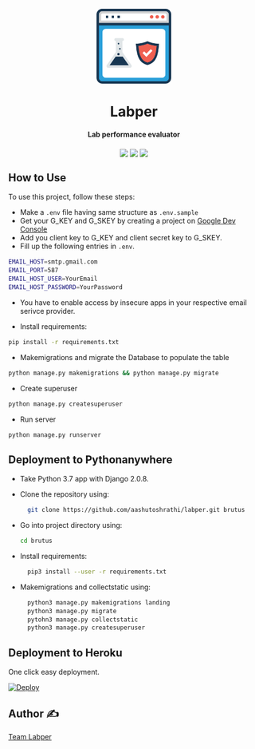 <p align='center'> <img src="static/icons/lab.png" align="center" width="150"></p>

<h1 align="center">Labper</h1>
<h4 align="center">Lab performance evaluator</h4>

<p align="center">
<a href="https://travis-ci.com/aashutoshrathi/labper"><img src="https://img.shields.io/travis/com/aashutoshrathi/labper/master.svg?style=for-the-badge" align="center"></a>
<a href="https://heroku.com/deploy?template=http://github.com/aashutoshrathi/labper"><img src="https://www.herokucdn.com/deploy/button.svg" align="center"></a>
<img src="https://img.shields.io/pypi/pyversions/Django.svg?style=for-the-badge" align="center">
</p>


## How to Use

To use this project, follow these steps:

- Make a `.env` file having same structure as `.env.sample`
- Get your G_KEY and G_SKEY by creating a project on [Google Dev Console](http://console.developers.google.com/)
- Add you client key to G_KEY and client secret key to G_SKEY.
- Fill up the following entries in `.env`.

```bash
EMAIL_HOST=smtp.gmail.com
EMAIL_PORT=587
EMAIL_HOST_USER=YourEmail
EMAIL_HOST_PASSWORD=YourPassword
```

- You have to enable access by insecure apps in your respective email serivce provider.

- Install requirements:

```bash
pip install -r requirements.txt
```

- Makemigrations and migrate the Database to populate the table

```bash
python manage.py makemigrations && python manage.py migrate
```

- Create superuser

```bash
python manage.py createsuperuser
```

- Run server

```bash
python manage.py runserver
```

## Deployment to Pythonanywhere

- Take Python 3.7 app with Django 2.0.8.
- Clone the repository using:

  ```sh
    git clone https://github.com/aashutoshrathi/labper.git brutus 
  ```

- Go into project directory using:

  ```sh
  cd brutus
  ```

- Install requirements:

  ```sh
    pip3 install --user -r requirements.txt
  ```

- Makemigrations and collectstatic using:

  ```sh
    python3 manage.py makemigrations landing
    python3 manage.py migrate
    pytohn3 manage.py collectstatic
    python3 manage.py createsuperuser
  ```

## Deployment to Heroku

One click easy deployment.

[![Deploy](https://www.herokucdn.com/deploy/button.svg)](https://heroku.com/deploy?template=http://github.com/aashutoshrathi/labper)


## Author ✍️

[Team Labper](https://labper.herokuapp.com/about/)
